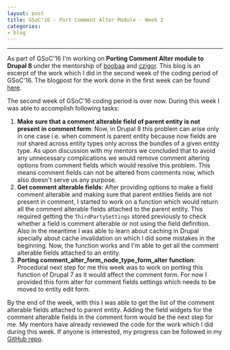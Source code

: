 ```yaml
---
layout: post
title: GSoC'16 - Port Comment Alter Module - Week 2
categories:
- blog
---
```


---

As part of GSoC'16 I'm working on **Porting Comment Alter module to Drupal 8** under the mentorship of [boobaa][] and [czigor][]. This blog is an excerpt of the work which I did in the second week of the coding period of GSoC'16. The blogpost for the work done in the first week can be found [here][previous_blog].

The second week of GSoC'16 coding period is over now. During this week I was able to accomplish following tasks:

1. **Make sure that a comment alterable field of parent entity is not present in comment form**: Now, in Drupal 8 this problem can arise only in one case i.e. when comment is parent entity because now fields are not shared across entity types only across the bundles of a given entity type. As upon discussion with my mentors we concluded that to avoid any unnecessary complications we would remove comment altering options from comment fields which would resolve this problem. This means comment fields can not be altered from comments now, which also doesn't serve us any purpose.
2. **Get comment alterable fields**: After providing options to make a field comment alterable and making sure that parent entities fields are not present in comment, I started to work on a function which would return all the comment alterable fields attached to the parent entity. This required getting the `ThirdPartySettings` stored previously to check whether a field is comment alterable or not using the field definition. Also in the meantime I was able to learn about caching in Drupal specially about cache invalidation on which I did some mistakes in the beginning. Now, the function works and I'm able to get all the comment alterable fields attached to an entity.
3. **Porting comment_alter_form_node_type_form_alter function**: Procedural next step for me this week was to work on porting this function of Drupal 7 as it would affect the comment form. For now I provided this form alter for comment fields settings which needs to be moved to entity edit form.

By the end of the week, with this I was able to get the list of the comment alterable fields attached to parent entity. Adding the field widgets for the comment alterable fields in the comment form would be the next step for me. My mentors have already reviewed the code for the work which I did during this week. If anyone is interested, my progress can be followed in my [GitHub repo][github_repo].

[boobaa]:https://www.drupal.org/u/boobaa
[czigor]:https://www.drupal.org/u/czigor
[github_repo]:https://github.com/anchal29/comment_alter
[previous_blog]:../../05/30/GSoC-16-Port-Comment-Alter-Module-Week-1.html
